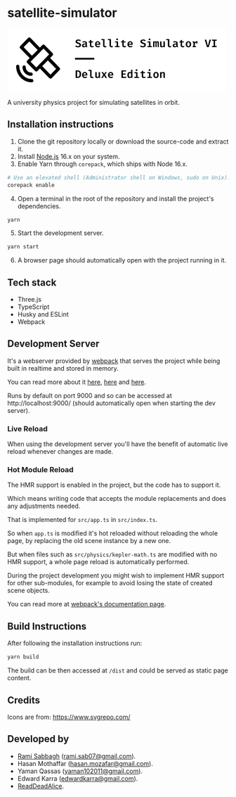 # satellite-simulator

![Satellite Simulator's Logo](./src/assets/logos/logo-white.jpg "Satellite Simulator's Logo")

A university physics project for simulating satellites in orbit.

## Installation instructions

1. Clone the git repository locally or download the source-code and extract it.
2. Install [Node.js](https://nodejs.org/) 16.x on your system.
3. Enable Yarn through `corepack`, which ships with Node 16.x.

```sh
# Use an elevated shell (Administrator shell on Windows, sudo on Unix).
corepack enable
```

4. Open a terminal in the root of the repository and install the project's dependencies.

```sh
yarn
```

5. Start the development server.

```sh
yarn start
```

6. A browser page should automatically open with the project running in it.

## Tech stack

-   Three.js
-   TypeScript
-   Husky and ESLint
-   Webpack

## Development Server

It's a webserver provided by [webpack](http://webpack.js.org/) that serves the project while being built in realtime and stored in memory.

You can read more about it [here](https://webpack.js.org/configuration/dev-server/), [here](https://webpack.js.org/guides/development/#using-webpack-dev-server) and [here](https://github.com/webpack/webpack-dev-server).

Runs by default on port 9000 and so can be accessed at http://localhost:9000/ (should automatically open when starting the dev server).

### Live Reload

When using the development server you'll have the benefit of automatic live reload whenever changes are made.

### Hot Module Reload

The HMR support is enabled in the project, but the code has to support it.

Which means writing code that accepts the module replacements and does any adjustments needed.

That is implemented for `src/app.ts` in `src/index.ts`.

So when `app.ts` is modified it's hot reloaded without reloading the whole page, by replacing the old scene instance by a new one.

But when files such as `src/physics/kepler-math.ts` are modified with no HMR support, a whole page reload is automatically performed.

During the project development you might wish to implement HMR support for other sub-modules, for example to avoid losing the state of created scene objects.

You can read more at [webpack's documentation page](https://webpack.js.org/concepts/hot-module-replacement/).

## Build Instructions

After following the installation instructions run:

```sh
yarn build
```

The build can be then accessed at `/dist` and could be served as static page content.

## Credits

Icons are from: https://www.svgrepo.com/

## Developed by

- [Rami Sabbagh](https://rami-sabbagh.github.io/) ([rami.sab07@gmail.com](mailto:rami.sab07@gmail.com)).
- Hasan Mothaffar ([hasan.mozafar@gmail.com](mailto:hasan.mozafar@gmail.com)).
- Yaman Qassas ([yaman102011@gmail.com](mailto:yaman102011@gmail.com)).
- Edward Karra ([edwardkarra@gmail.com](mailto:edwardkarra@gmail.com)).
- [ReadDeadAlice](https://codeberg.org/RedDeadAlice).
